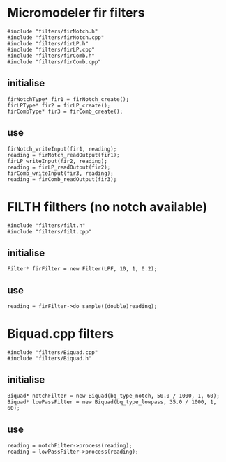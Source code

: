 # Micromodeler fir filters
    #include "filters/firNotch.h"
    #include "filters/firNotch.cpp"
    #include "filters/firLP.h"
    #include "filters/firLP.cpp"
    #include "filters/firComb.h"
    #include "filters/firComb.cpp"
## initialise
    firNotchType* fir1 = firNotch_create();
    firLPType* fir2 = firLP_create();   
    firCombType* fir3 = firComb_create();
## use
    firNotch_writeInput(fir1, reading);
    reading = firNotch_readOutput(fir1);
    firLP_writeInput(fir2, reading);
    reading = firLP_readOutput(fir2);
    firComb_writeInput(fir3, reading);
    reading = firComb_readOutput(fir3);
# FILTH filthers (no notch available)
    #include "filters/filt.h"
    #include "filters/filt.cpp"
## initialise
    Filter* firFilter = new Filter(LPF, 10, 1, 0.2);
## use
    reading = firFilter->do_sample((double)reading);
# Biquad.cpp filters
    #include "filters/Biquad.cpp"
    #include "filters/Biquad.h"
## initialise
    Biquad* notchFilter = new Biquad(bq_type_notch, 50.0 / 1000, 1, 60);
    Biquad* lowPassFilter = new Biquad(bq_type_lowpass, 35.0 / 1000, 1, 60);
## use
    reading = notchFilter->process(reading);
    reading = lowPassFilter->process(reading);
